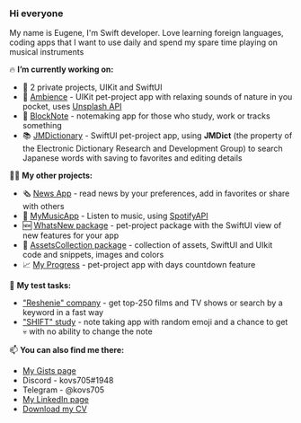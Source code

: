 ### Hi everyone

My name is Eugene, I'm Swift developer. Love learning foreign languages, coding apps that I want to use daily and spend my spare time playing on musical instruments

🔥 **I’m currently working on:**
 - 💊 2 private projects, UIKit and SwiftUI
 - 🌿 [Ambience](https://github.com/kovs705/Ambience) - UIKit pet-project app with relaxing sounds of nature in you pocket, uses [Unsplash API](https://unsplash.com/developers)
 - 📓 [BlockNote](https://github.com/kovs705/BlockNote-app) - notemaking app for those who study, work or tracks something
 - 📚 [JMDictionary](https://github.com/kovs705/JMDictionary) - SwiftUI pet-project app, using **JMDict** (the property of the Electronic Dictionary Research and Development Group) to search Japanese words with saving to favorites and editing details
 


🙋‍♂️ **My other projects:**
 - 🗞 [News App](https://github.com/kovs705/NewsToDay) - read news by your preferences, add in favorites or share with others
 - 🎵 [MyMusicApp](https://github.com/anmikhailov/MyMusicApp) - Listen to music, using [SpotifyAPI](https://developer.spotify.com/documentation/web-api)
 - 🆕 [WhatsNew package](https://github.com/kovs705/WhatsNewPack) - pet-project package with the SwiftUI view of new features for your app
 - 💅 [AssetsCollection package](https://github.com/kovs705/AssetsCollection) - collection of assets, SwiftUI and UIkit code and snippets, images and colors
 - 📈 [My Progress](https://github.com/kovs705/My-progress) - pet-project app with days countdown feature

🧐 **My test tasks:**
 - ["Reshenie" company](https://github.com/kovs705/Reshenie-Test) - get top-250 films and TV shows or search by a keyword in a fast way
 - ["SHIFT" study](https://github.com/kovs705/CFTtest) - note taking app with random emoji and a chance to get 💀 with no ability to change the note

📫 **You can also find me there:**
 - [My Gists page](https://gist.github.com/kovs705)
 - Discord - kovs705#1948
 - Telegram - @kovs705
 - [My LinkedIn page](https://LinkedIn.com/kovs705)
 - [Download my CV](https://github.com/kovs705/kovs705/files/12565670/RozhkovEugeneCV.pdf)

